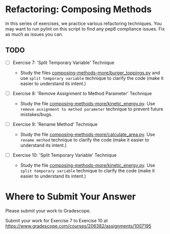 # Refactoring: Composing Methods

In this series of exercises, we practice various refactoring techniques. You may want to run pylint on this script to find any pep8 compliance issues. Fix as much as issues you can.

## TODO
- [ ] Exercise 7: 'Split Temporary Variable' Technique
  - Study the files [composing-methods-more/burger_toppings.py](composing-methods-more/burger_toppings.py) and use `split temporary variable` technique to clarify the code (make it easier to understand its intent.)

- [ ] Exercise 8: 'Remove Assignment to Method Parameter' Technique
  - Study the file [composing-methods-more/kinetic_energy.py](composing-methods-more/kinetic_energy.py). Use `remove assignment to method parameter` technique to prevent future mistakes/bugs.

- [ ] Exercise 9: 'Rename Method' Technique
  - Study the file [composing-methods-more/calculate_area.py](composing-methods-more/calculate_area.py). Use `rename method` technique to clarify the code (make it easier to understand its intent.)

- [ ] Exercise 10: 'Split Temporary Variable' Technique
  - Study the file [composing-methods-more/kinetic_energy.py](composing-methods-more/kinetic_energy.py). Use `split temporary variable` technique to clarify the code (make it easier to understand its intent.)

# Where to Submit Your Answer

Please submit your work to Gradescope.

Submit your work for Exercise 7 to Exercise 10 at https://www.gradescope.com/courses/206382/assignments/1007195
